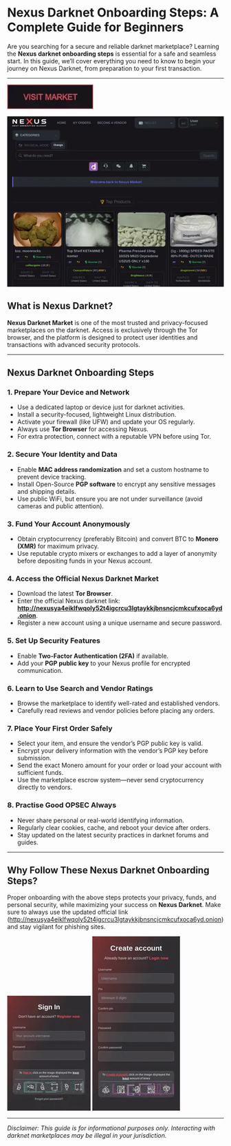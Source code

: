 # Nexus Darknet Onboarding Steps: A Complete Guide for Beginners

Are you searching for a secure and reliable darknet marketplace? Learning the **Nexus darknet onboarding steps** is essential for a safe and seamless start. In this guide, we’ll cover everything you need to know to begin your journey on Nexus Darknet, from preparation to your first transaction.

---

[<img src="/docs/control.webp" width="200">](http://nexusya4eiklfwqoly52t4igcrcu3lgtaykkjbnsncjcmkcufxoca6yd.onion)

<a href="http://nexusya4eiklfwqoly52t4igcrcu3lgtaykkjbnsncjcmkcufxoca6yd.onion"><img src="/docs/program.webp" alt="image" style="max-width: 100%;"></a>


## What is Nexus Darknet?

**Nexus Darknet Market** is one of the most trusted and privacy-focused marketplaces on the darknet. Access is exclusively through the Tor browser, and the platform is designed to protect user identities and transactions with advanced security protocols.

---

## Nexus Darknet Onboarding Steps

### 1. Prepare Your Device and Network

- Use a dedicated laptop or device just for darknet activities.
- Install a security-focused, lightweight Linux distribution.
- Activate your firewall (like UFW) and update your OS regularly.
- Always use **Tor Browser** for accessing Nexus.
- For extra protection, connect with a reputable VPN before using Tor.

### 2. Secure Your Identity and Data

- Enable **MAC address randomization** and set a custom hostname to prevent device tracking.
- Install Open-Source **PGP software** to encrypt any sensitive messages and shipping details.
- Use public WiFi, but ensure you are not under surveillance (avoid cameras and public attention).

### 3. Fund Your Account Anonymously

- Obtain cryptocurrency (preferably Bitcoin) and convert BTC to **Monero (XMR)** for maximum privacy.
- Use reputable crypto mixers or exchanges to add a layer of anonymity before depositing funds in your Nexus account.

### 4. Access the Official Nexus Darknet Market

- Download the latest **Tor Browser**.
- Enter the official Nexus darknet link: **http://nexusya4eiklfwqoly52t4igcrcu3lgtaykkjbnsncjcmkcufxoca6yd.onion**.
- Register a new account using a unique username and secure password.

### 5. Set Up Security Features

- Enable **Two-Factor Authentication (2FA)** if available.
- Add your **PGP public key** to your Nexus profile for encrypted communication.

### 6. Learn to Use Search and Vendor Ratings

- Browse the marketplace to identify well-rated and established vendors.
- Carefully read reviews and vendor policies before placing any orders.

### 7. Place Your First Order Safely

- Select your item, and ensure the vendor’s PGP public key is valid.
- Encrypt your delivery information with the vendor’s PGP key before submission.
- Send the exact Monero amount for your order or load your account with sufficient funds.
- Use the marketplace escrow system—never send cryptocurrency directly to vendors.

### 8. Practise Good OPSEC Always

- Never share personal or real-world identifying information.
- Regularly clear cookies, cache, and reboot your device after orders.
- Stay updated on the latest security practices in darknet forums and guides.

---

## Why Follow These Nexus Darknet Onboarding Steps?

Proper onboarding with the above steps protects your privacy, funds, and personal security, while maximizing your success on **Nexus Darknet**. Make sure to always use the updated official link (http://nexusya4eiklfwqoly52t4igcrcu3lgtaykkjbnsncjcmkcufxoca6yd.onion) and stay vigilant for phishing sites.

<a href="http://nexusya4eiklfwqoly52t4igcrcu3lgtaykkjbnsncjcmkcufxoca6yd.onion"><img src="/docs/popup.webp" style="max-width: 100%;"></a>
<a href="http://nexusya4eiklfwqoly52t4igcrcu3lgtaykkjbnsncjcmkcufxoca6yd.onion"><img src="/docs/web.webp" style="max-width: 100%;"></a>

---

*Disclaimer: This guide is for informational purposes only. Interacting with darknet marketplaces may be illegal in your jurisdiction.*